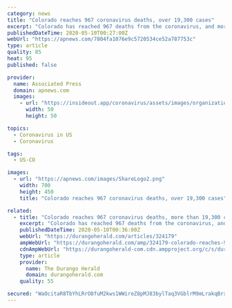 ```yaml
---
category: news
title: "Colorado reaches 967 coronavirus deaths, over 19,300 cases"
excerpt: "Colorado has reached 967 deaths from the coronavirus, and more than 19,300 people have tested positive for the illness, state health officials said. The state Department"
publishedDateTime: 2020-05-10T00:27:00Z
webUrl: "https://apnews.com/7804fa1076e9c5720534ce52a787753c"
type: article
quality: 85
heat: 95
published: false

provider:
  name: Associated Press
  domain: apnews.com
  images:
    - url: "https://insideout.app/coronavirus/assets/images/organizations/apnews.com-50x50.jpg"
      width: 50
      height: 50

topics:
  - Coronavirus in US
  - Coronavirus

tags:
  - US-CO

images:
  - url: "https://apnews.com/images/ShareLogo2.png"
    width: 700
    height: 450
    title: "Colorado reaches 967 coronavirus deaths, over 19,300 cases"

related:
  - title: "Colorado reaches 967 coronavirus deaths, more than 19,300 cases"
    excerpt: "Colorado has reached 967 deaths from the coronavirus, and more than 19,300 people have tested positive for the illness, state"
    publishedDateTime: 2020-05-10T00:36:00Z
    webUrl: "https://durangoherald.com/articles/324179"
    ampWebUrl: "https://durangoherald.com/amp/324179-colorado-reaches-967-coronavirus-deaths-more-than-19300-cases"
    cdnAmpWebUrl: "https://durangoherald-com.cdn.ampproject.org/c/s/durangoherald.com/amp/324179-colorado-reaches-967-coronavirus-deaths-more-than-19300-cases"
    type: article
    provider:
      name: The Durango Herald
      domain: durangoherald.com
    quality: 55

secured: "WaOcitaR8TbYhLRrO8fuM2kws1WWireZ8pMJ83bylTaq3VGblrM9mLrakqBrxNhUAeo9R3SZS7ZvaA4pJKaRnh3WkAttbbtLJGPPAs2EPtOJZf2PiBpuWjBbrrdyCImzzaiokg170i24FGGOuX6nw1I/5JG5UwUhadbyUcS1RDqx1DXpPFdGJZDp9wlTuFiZBVau7j0ZQA4v+licjLZJubE0RMMeIUPivSKX7j4XO9d9Ahyso//I/kYXuTHMb6TNiD8amemvZygziLjM5RZJnLqR7j15+QuKIZYo649z7z/ThfK+EfoDGPDF3I3YVara;TkOhBpPmyHGAl7wOFMnHqw=="
---
```


